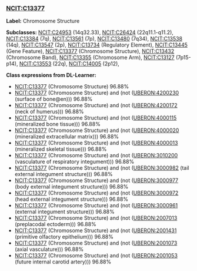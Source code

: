 
### [NCIT:C13377](http://purl.obolibrary.org/obo/NCIT_C13377)
**Label:** Chromosome Structure

**Subclasses:** [NCIT:C24953](http://purl.obolibrary.org/obo/NCIT_C24953) (14q32.33), [NCIT:C26424](http://purl.obolibrary.org/obo/NCIT_C26424) (22q11.1-q11.2), [NCIT:C13384](http://purl.obolibrary.org/obo/NCIT_C13384) (7q), [NCIT:C13561](http://purl.obolibrary.org/obo/NCIT_C13561) (7p), [NCIT:C13480](http://purl.obolibrary.org/obo/NCIT_C13480) (7q34), [NCIT:C13538](http://purl.obolibrary.org/obo/NCIT_C13538) (14q), [NCIT:C13547](http://purl.obolibrary.org/obo/NCIT_C13547) (2p), [NCIT:C13734](http://purl.obolibrary.org/obo/NCIT_C13734) (Regulatory Element), [NCIT:C13445](http://purl.obolibrary.org/obo/NCIT_C13445) (Gene Feature), [NCIT:C13377](http://purl.obolibrary.org/obo/NCIT_C13377) (Chromosome Structure), [NCIT:C13432](http://purl.obolibrary.org/obo/NCIT_C13432) (Chromosome Band), [NCIT:C13355](http://purl.obolibrary.org/obo/NCIT_C13355) (Chromosome Arm), [NCIT:C13127](http://purl.obolibrary.org/obo/NCIT_C13127) (7p15-p14), [NCIT:C13553](http://purl.obolibrary.org/obo/NCIT_C13553) (22q), [NCIT:C14005](http://purl.obolibrary.org/obo/NCIT_C14005) (2p12), 

**Class expressions from DL-Learner:**

- [NCIT:C13377](http://purl.obolibrary.org/obo/NCIT_C13377) (Chromosome Structure) 96.88%
- [NCIT:C13377](http://purl.obolibrary.org/obo/NCIT_C13377) (Chromosome Structure) and (not ([UBERON:4200230](http://purl.obolibrary.org/obo/UBERON_4200230) (surface of bone@en))) 96.88%
- [NCIT:C13377](http://purl.obolibrary.org/obo/NCIT_C13377) (Chromosome Structure) and (not ([UBERON:4200172](http://purl.obolibrary.org/obo/UBERON_4200172) (neck of humerus))) 96.88%
- [NCIT:C13377](http://purl.obolibrary.org/obo/NCIT_C13377) (Chromosome Structure) and (not ([UBERON:4000115](http://purl.obolibrary.org/obo/UBERON_4000115) (mineralized bone tissue))) 96.88%
- [NCIT:C13377](http://purl.obolibrary.org/obo/NCIT_C13377) (Chromosome Structure) and (not ([UBERON:4000020](http://purl.obolibrary.org/obo/UBERON_4000020) (mineralized extracellular matrix))) 96.88%
- [NCIT:C13377](http://purl.obolibrary.org/obo/NCIT_C13377) (Chromosome Structure) and (not ([UBERON:4000013](http://purl.obolibrary.org/obo/UBERON_4000013) (mineralized skeletal tissue))) 96.88%
- [NCIT:C13377](http://purl.obolibrary.org/obo/NCIT_C13377) (Chromosome Structure) and (not ([UBERON:3010200](http://purl.obolibrary.org/obo/UBERON_3010200) (vasculature of respiratory integument))) 96.88%
- [NCIT:C13377](http://purl.obolibrary.org/obo/NCIT_C13377) (Chromosome Structure) and (not ([UBERON:3000982](http://purl.obolibrary.org/obo/UBERON_3000982) (tail external integument structure))) 96.88%
- [NCIT:C13377](http://purl.obolibrary.org/obo/NCIT_C13377) (Chromosome Structure) and (not ([UBERON:3000977](http://purl.obolibrary.org/obo/UBERON_3000977) (body external integument structure))) 96.88%
- [NCIT:C13377](http://purl.obolibrary.org/obo/NCIT_C13377) (Chromosome Structure) and (not ([UBERON:3000972](http://purl.obolibrary.org/obo/UBERON_3000972) (head external integument structure))) 96.88%
- [NCIT:C13377](http://purl.obolibrary.org/obo/NCIT_C13377) (Chromosome Structure) and (not ([UBERON:3000961](http://purl.obolibrary.org/obo/UBERON_3000961) (external integument structure))) 96.88%
- [NCIT:C13377](http://purl.obolibrary.org/obo/NCIT_C13377) (Chromosome Structure) and (not ([UBERON:2007013](http://purl.obolibrary.org/obo/UBERON_2007013) (preplacodal ectoderm))) 96.88%
- [NCIT:C13377](http://purl.obolibrary.org/obo/NCIT_C13377) (Chromosome Structure) and (not ([UBERON:2001431](http://purl.obolibrary.org/obo/UBERON_2001431) (primitive olfactory epithelium))) 96.88%
- [NCIT:C13377](http://purl.obolibrary.org/obo/NCIT_C13377) (Chromosome Structure) and (not ([UBERON:2001073](http://purl.obolibrary.org/obo/UBERON_2001073) (axial vasculature))) 96.88%
- [NCIT:C13377](http://purl.obolibrary.org/obo/NCIT_C13377) (Chromosome Structure) and (not ([UBERON:2001053](http://purl.obolibrary.org/obo/UBERON_2001053) (future internal carotid artery))) 96.88%


